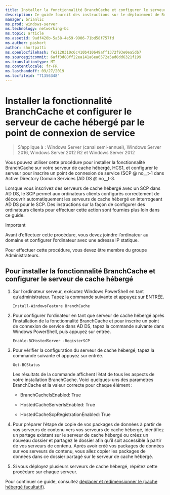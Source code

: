 ```yaml
---
title: Installer la fonctionnalité BranchCache et configurer le serveur de cache hébergé par le point de connexion de service
description: Ce guide fournit des instructions sur le déploiement de BranchCache en mode de cache hébergé sur les ordinateurs exécutant Windows Server 2016 et Windows 10
manager: brianlic
ms.prod: windows-server
ms.technology: networking-bc
ms.topic: article
ms.assetid: 9adf420b-5a58-4e59-9906-71bd58f757fd
ms.author: pashort
author: shortpatti
ms.openlocfilehash: fe2120310c6c410b410649aff1372f93e0ea5db7
ms.sourcegitcommit: 6aff3d88ff22ea141a6ea6572a5ad8dd6321f199
ms.translationtype: MT
ms.contentlocale: fr-FR
ms.lasthandoff: 09/27/2019
ms.locfileid: "71356348"
---
```

# <a name="install-the-branchcache-feature-and-configure-the-hosted-cache-server-by-service-connection-point"></a>Installer la fonctionnalité BranchCache et configurer le serveur de cache hébergé par le point de connexion de service

>S’applique à : Windows Server (canal semi-annuel), Windows Server 2016, Windows Server 2012 R2 et Windows Server 2012

Vous pouvez utiliser cette procédure pour installer la fonctionnalité BranchCache sur votre serveur de cache hébergé, HCS1, et configurer le serveur pour inscrire un point de connexion de service \(SCP @ no__t-1 dans Active Directory Domain Services \(AD DS @ no__t-3.

Lorsque vous inscrivez des serveurs de cache hébergé avec un SCP dans AD DS, le SCP permet aux ordinateurs clients configurés correctement de découvrir automatiquement les serveurs de cache hébergé en interrogeant AD DS pour le SCP. Des instructions sur la façon de configurer des ordinateurs clients pour effectuer cette action sont fournies plus loin dans ce guide.

>[!IMPORTANT]
>Avant d’effectuer cette procédure, vous devez joindre l’ordinateur au domaine et configurer l’ordinateur avec une adresse IP statique.

Pour effectuer cette procédure, vous devez être membre du groupe Administrateurs.

## <a name="to-install-the-branchcache-feature-and-configure-the-hosted-cache-server"></a>Pour installer la fonctionnalité BranchCache et configurer le serveur de cache hébergé  

1. Sur l’ordinateur serveur, exécutez Windows PowerShell en tant qu’administrateur. Tapez la commande suivante et appuyez sur ENTRÉE.

    ``` 
    Install-WindowsFeature BranchCache
    ```

2.  Pour configurer l’ordinateur en tant que serveur de cache hébergé après l’installation de la fonctionnalité BranchCache et pour inscrire un point de connexion de service dans AD DS, tapez la commande suivante dans Windows PowerShell, puis appuyez sur entrée.

    ```  
    Enable-BCHostedServer -RegisterSCP
    ```  

3. Pour vérifier la configuration du serveur de cache hébergé, tapez la commande suivante et appuyez sur entrée.

    ```  
    Get-BCStatus  
    ```  
  
    Les résultats de la commande affichent l’état de tous les aspects de votre installation BranchCache. Voici quelques-uns des paramètres BranchCache et la valeur correcte pour chaque élément :  
  
    -   BranchCacheIsEnabled: True

    -   HostedCacheServerIsEnabled: True

    -   HostedCacheScpRegistrationEnabled: True

4. Pour préparer l’étape de copie de vos packages de données à partir de vos serveurs de contenu vers vos serveurs de cache hébergé, identifiez un partage existant sur le serveur de cache hébergé ou créez un nouveau dossier et partagez le dossier afin qu’il soit accessible à partir de vos serveurs de contenu. Après avoir créé vos packages de données sur vos serveurs de contenu, vous allez copier les packages de données dans ce dossier partagé sur le serveur de cache hébergé.
  
5. Si vous déployez plusieurs serveurs de cache hébergé, répétez cette procédure sur chaque serveur.

Pour continuer ce guide, consultez [déplacer et redimensionner le &#40;cache hébergé facultatif&#41;](6-Bc-Move-Resize-Cache.md).
